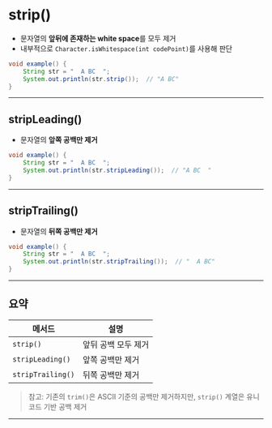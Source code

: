 # strip()

- 문자열의 **앞뒤에 존재하는 white space**를 모두 제거
- 내부적으로 `Character.isWhitespace(int codePoint)`를 사용해 판단

```java
void example() {
    String str = "  A BC  ";
    System.out.println(str.strip());  // "A BC"
}
```

---

## stripLeading()

- 문자열의 **앞쪽 공백만 제거**

```java
void example() {
    String str = "  A BC  ";
    System.out.println(str.stripLeading());  // "A BC  "
}
```

---

## stripTrailing()

- 문자열의 **뒤쪽 공백만 제거**

```java
void example() {
    String str = "  A BC  ";
    System.out.println(str.stripTrailing());  // "  A BC"
}
```

---

## 요약

| 메서드               | 설명          |
|-------------------|-------------|
| `strip()`         | 앞뒤 공백 모두 제거 |
| `stripLeading()`  | 앞쪽 공백만 제거   |
| `stripTrailing()` | 뒤쪽 공백만 제거   |

> 참고: 기존의 `trim()`은 ASCII 기준의 공백만 제거하지만, `strip()` 계열은 유니코드 기반 공백 제거

---
